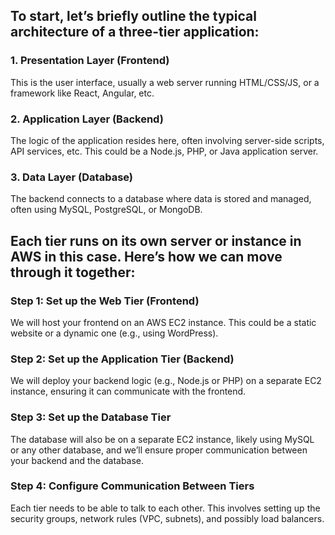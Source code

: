 ## To start, let’s briefly outline the typical architecture of a three-tier application:

### 1. Presentation Layer (Frontend) 
This is the user interface, usually a web server running HTML/CSS/JS, or a framework like React, Angular, etc.

### 2. Application Layer (Backend) 
The logic of the application resides here, often involving server-side scripts, API services, etc. This could be a Node.js, PHP, or Java application server.

### 3. Data Layer (Database) 
The backend connects to a database where data is stored and managed, often using MySQL, PostgreSQL, or MongoDB.

## Each tier runs on its own server or instance in AWS in this case. Here’s how we can move through it together:

### Step 1: Set up the Web Tier (Frontend)
We will host your frontend on an AWS EC2 instance. This could be a static website or a dynamic one (e.g., using WordPress).

### Step 2: Set up the Application Tier (Backend)
We will deploy your backend logic (e.g., Node.js or PHP) on a separate EC2 instance, ensuring it can communicate with the frontend.

### Step 3: Set up the Database Tier
The database will also be on a separate EC2 instance, likely using MySQL or any other database, and we’ll ensure proper communication between your backend and the database.

### Step 4: Configure Communication Between Tiers
Each tier needs to be able to talk to each other. This involves setting up the security groups, network rules (VPC, subnets), and possibly load balancers.
